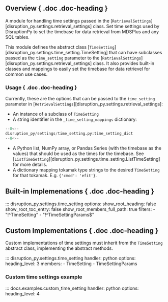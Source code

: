 ## Overview { .doc .doc-heading }
A module for handling time settings passed in the [`RetrievalSettings`][disruption_py.settings.retrieval_settings] class. 
Set time settings used by DisruptionPy to set the timebase for data retrieval from MDSPlus and any SQL tables.

This module defines the abstract class [`TimeSetting`][disruption_py.settings.time_setting.TimeSetting] that can have subclasses passed as the
`time_setting` parameter to the [`RetrievalSettings`][disruption_py.settings.retrieval_settings] class.
It also provides built-in classes and mappings to easily set the timebase for data retrievel for common use cases.

### Usage { .doc .doc-heading }
Currently, these are the options that can be passed to the `time_setting` parameter in [`RetrievalSettings`][disruption_py.settings.retrieval_settings]:

- An instance of a subclass of `TimeSetting`
- A string identifier in the `_time_setting_mappings` dictionary:

```python
--8<--
disruption_py/settings/time_setting.py:time_setting_dict
--8<--
```
- A Python list, NumPy array, or Pandas Series (with the timebase as the values) that should be used as the times for the timebase. See [`ListTimeSetting`][disruption_py.settings.time_setting.ListTimeSetting] for more details.
- A dictionary mapping tokamak type strings to the desired `TimeSetting` for that tokamak.  E.g. `{'cmod': 'efit'}`.

## Built-in Implemenations { .doc .doc-heading }

::: disruption_py.settings.time_setting
	options:
		show_root_heading: false
		show_root_toc_entry: false
		show_root_members_full_path: true
		filters:
		- "!^TimeSetting"
		- "!^TimeSettingParams$"

## Custom Implementations { .doc .doc-heading }
Custom implementations of time settings must inherit from the `TimeSetting` abstract class, implementing the abstract methods.

::: disruption_py.settings.time_setting
    handler: python
	options:
	  heading_level: 3
	  members:
	  - TimeSetting
	  - TimeSettingParams

### Custom time settings example

::: docs.examples.custom_time_setting
    handler: python
	options:
	  heading_level: 4